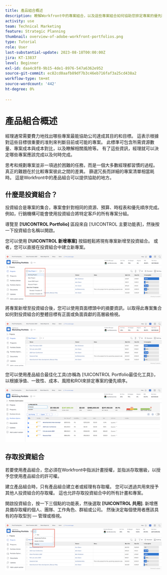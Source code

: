 ```yaml
---
title: 產品組合概述
description: 瞭解Workfront中的專案組合，以及這些專案組合如何協助您排定專案的優先順序，並相互比較專案。
activity: use
team: Technical Marketing
feature: Strategic Planning
thumbnail: overview-of-adobe-workfront-portfolios.png
type: Tutorial
role: User
last-substantial-update: 2023-08-18T00:00:00Z
jira: KT-13837
level: Beginner
exl-id: daa4c8f8-9b15-4de1-8976-547a6362e952
source-git-commit: ec82cd0aafb89df7b3c46eb716faf3a25cd438a2
workflow-type: tm+mt
source-wordcount: '442'
ht-degree: 0%

---
```


# 產品組合概述

經理通常需要費力地找出哪些專案最能協助公司達成其目的和目標。 這表示根據對這些目標很重要的准則來判斷目前或可能的專案。 此標準可包含所需資源數量、專案成本與成本對比，以及瞭解相關風險等。 有了這些資訊，經理就可以決定哪些專案應該完成以及何時完成。

思考和規劃專案並非一項過於困難的任務，而是一個大多數經理都習慣的過程。 真正的難題在於比較專案彼此之間的差異。 篩選冗長而詳細的專案清單相當耗時。 這是Workfront中的產品組合可以提供協助的地方。

## 什麼是投資組合？

投資組合是專案的集合，專案會針對相同的資源、預算、時程表和優先順序完成。 例如，行銷機構可能會使用投資組合將特定客戶的所有專案分組。

導覽至 **[!UICONTROL Portfolio]** 區段來自 [!UICONTROL 主要功能表]，然後按一下投資組合名稱以開啟。

您可以使用 **[!UICONTROL 新增專案]** 按鈕輕鬆將現有專案新增至投資組合。 或者，您可以直接在投資組合中建立新專案。

![的下拉式功能表影像 [!UICONTROL 新增專案] 按鈕](assets/01-portfolio-management3.png)

將專案新增至投資組合後，您可以使用頁面標頭中的摘要資訊，以取得此專案集合如何對投資組合的整體目標有正面或負面貢獻的高層級檢視。

![頁面標頭中投資組合摘要資訊的影像](assets/02-portfolio-management1.png)

您可以使用產品組合最佳化工具(亦稱為 [!UICONTROL Portfolio最佳化工具])，以根據淨值、一致性、成本、風險和ROI來排定專案的優先順序。

![在投資組合中排定專案優先順序的影像](assets/03-portfolio-management2.png)

## 存取投資組合

若要使用產品組合，您必須在Workfront中指派計畫授權，並指派存取層級，以授予您使用產品組合的許可權。

建立產品組合時，只有產品組合建立者或經理有存取權。 您可以透過共用來授予其他人投資組合的存取權。 這也允許存取投資組合中的所有計畫和專案。

開啟投資組合，按一下三個點的功能表，然後選取 **[!UICONTROL 共用]**. 新增應具備存取權的個人、團隊、工作角色、群組或公司。 然後決定每個使用者應該具有的存取型別 — 管理或檢視。

![的影像 [!UICONTROL 共用] 中的選項 [!DNL Workfront] 作品集](assets/04-portfolio-management11.png)

<!--
Pro-tips graphic
If a user can't access a specific portfolio, make sure it's shared with them. The Workfront access level determines that a user can access portfolios in general, but sharing makes sure they can see specific portfolios. 
-->

<!--
Learn more graphic and links to documentation articles
* Portfolio overview   
* Create a portfolio 
* Create and manage portfolios 
* Navigate within a portfolio 
* Share a portfolio   
-->
